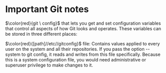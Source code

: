 # Important Git notes

$\color{red}{git \ config}$ that lets you get and set configuration variables that control
all aspects of how Git looks and operates. These variables can be stored in three different places:

 $\color{red}{[path]//etc//gitconfig}$ file: Contains values applied to every user on the system and all their
 repositories. If you pass the option --system to git config, it reads and writes from this file
 specifically. Because this is a system configuration file, you would need administrative or
 superuser privilege to make changes to it.
